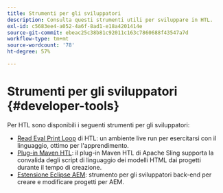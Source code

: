 ```yaml
---
title: Strumenti per gli sviluppatori
description: Consulta questi strumenti utili per sviluppare in HTL.
exl-id: c5683ee4-a052-4a6f-8ad1-e18a4201414e
source-git-commit: ebeac25c38b81c92011c163c7860688f43547a7d
workflow-type: tm+mt
source-wordcount: '78'
ht-degree: 57%

---
```



# Strumenti per gli sviluppatori {#developer-tools}

Per HTL sono disponibili i seguenti strumenti per gli sviluppatori:

* [Read Eval Print Loop](https://github.com/adobe/aem-htl-repl) di HTL: un ambiente live run per esercitarsi con il linguaggio, ottimo per l&#39;apprendimento.
* [Plug-in Maven HTL](https://sling.apache.org/components/htl-maven-plugin/): il plug-in Maven HTL di Apache Sling supporta la convalida degli script di linguaggio dei modelli HTML dai progetti durante il tempo di creazione.
* [Estensione Eclipse AEM](https://experienceleague.adobe.com/en/docs/experience-manager-cloud-service/content/implementing/developer-tools/eclipse): strumento per gli sviluppatori back-end per creare e modificare progetti per AEM.
